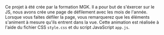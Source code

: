 Ce projet à été crée par la formation MGK.
Il a pour but de s'éxercer sur le JS, nous avons crée une page de défilement avec les mois de l'année.
Lorsque vous faites défiler la page, vous remarquerez que les éléments s'animent à mesure qu'ils entrent dans la vue. Cette animation est réalisée à l'aide du fichier CSS `style.css` et du script JavaScript `app.js`.
